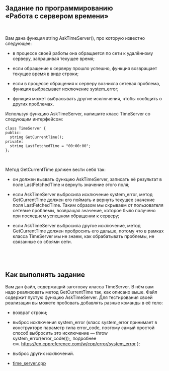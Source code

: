 Задание по программированию<br>«Работа с сервером времени»
----------------------------------------------------------

 

Вам дана функция string AskTimeServer(), про которую известно следующее:

-   в процессе своей работы она обращается по сети к удалённому серверу,
    запрашивая текущее время;

-   если обращение к серверу прошло успешно, функция возвращает текущее время в
    виде строки;

-   если в процессе обращения к серверу возникла сетевая проблема, функция
    выбрасывает исключение system_error;

-   функция может выбрасывать другие исключения, чтобы сообщить о других
    проблемах.

Используя функцию AskTimeServer, напишите класс TimeServer со следующим
интерфейсом:

~~~~~~~~~~~~~~~~~~~~~~~~~~~~~~~~~~~~~~~~~~~~~~~~~~~~~~~~~~~~~~~~~~~~~~~~~~~~~~~~
class TimeServer {
public:
  string GetCurrentTime();
private:
  string LastFetchedTime = "00:00:00";
};
~~~~~~~~~~~~~~~~~~~~~~~~~~~~~~~~~~~~~~~~~~~~~~~~~~~~~~~~~~~~~~~~~~~~~~~~~~~~~~~~

 

Метод GetCurrentTime должен вести себя так:

-   он должен вызвать функцию AskTimeServer, записать её результат в поле
    LastFetchedTime и вернуть значение этого поля;

-   если AskTimeServer выбросила исключение system_error, метод GetCurrentTime
    должен его поймать и вернуть текущее значение поля LastFetchedTime. Таким
    образом мы скрываем от пользователя сетевые проблемы, возвращая значение,
    которое было получено при последнем успешном обращении к серверу;

-   если AskTimeServer выбросила другое исключение, метод GetCurrentTime должен
    пробросить его дальше, потому что в рамках класса TimeServer мы не знаем,
    как обрабатывать проблемы, не связанные со сбоями сети.

 
-

Как выполнять задание
---------------------

Вам дан файл, содержащий заготовку класса TimeServer. В нём вам надо реализовать
метод GetCurrentTime так, как описано выше. Файл содержит пустую функцию
AskTimeServer. Для тестирования своей реализации вы можете пробовать добавлять
разные команды в её тело:

-   возврат строки;

-   выброс исключения system_error (класс system_error принимает в конструкторе
    параметр типа error_code, поэтому самый простой способ выбросить это
    исключение — throw system_error(error_code());, подробнее
    см. <https://en.cppreference.com/w/cpp/error/system_error> );

-   выброс других исключений.

-   [time_server.cpp](https://stepik.org/media/attachments/lesson/283182/kjUumNJWEem1wRICcqBpcA_a5ec3a928d2e4d4e90c110498ea0fce4_time_server.cpp)
